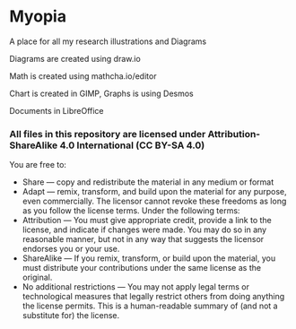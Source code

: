 # Myopia
A place for all my research illustrations and Diagrams


Diagrams are created using draw.io

Math is created using mathcha.io/editor

Chart is created in GIMP, Graphs is using Desmos


Documents in LibreOffice

### All files in this repository are licensed under Attribution-ShareAlike 4.0 International (CC BY-SA 4.0)
You are free to:
* Share — copy and redistribute the material in any medium or format
* Adapt — remix, transform, and build upon the material for any purpose, even commercially.
The licensor cannot revoke these freedoms as long as you follow the license terms.
Under the following terms:
* Attribution — You must give appropriate credit, provide a link to the license, and indicate if changes were made. You may do so in any reasonable manner, but not in any way that suggests the licensor endorses you or your use.
* ShareAlike — If you remix, transform, or build upon the material, you must distribute your contributions under the same license as the original.
* No additional restrictions — You may not apply legal terms or technological measures that legally restrict others from doing anything the license permits.
This is a human-readable summary of (and not a substitute for) the license.
